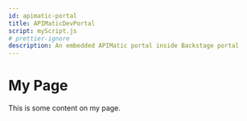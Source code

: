 ```yaml
---
id: apimatic-portal
title: APIMaticDevPortal
script: myScript.js
# prettier-ignore
description: An embedded APIMatic portal inside Backstage portal
---
```


# My Page

This is some content on my page.

<div id="apimatic-widget" style="height: 100%; width: 100%;"></div>
<button id="myButton">Click me</button>

<script type="text/javascript" src="myScript.js"></script>

<!DOCTYPE html>
<html>
<head>
  <title>Your Backstage Documentation</title>
</head>
<body>
  <!-- Your documentation content here -->
  
  <!-- Include your JavaScript file -->
  <script src="path/to/your/script.js"></script>
</body>
</html>





